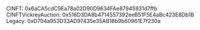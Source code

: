 CINFT: 0x6aCA5cdC9Ea78a02D90D9634FAe87945931d7ffb
CINFTVickreyAuction: 0x516D3DA8b4714557392eeB51F5E4aBc423E8Db1B
Legacy: 0xD704a953D33AD97435e35AB18b9b60961E7f230a